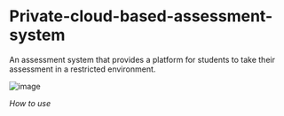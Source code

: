 # Private-cloud-based-assessment-system

An assessment system that provides a platform for students to take their assessment in a restricted environment.

![image](https://github.com/limxl31/Private-cloud-based-assessment-system/assets/66054853/fff0fb0f-cc63-4e1a-8fea-e170419ba3e7)

*How to use*
